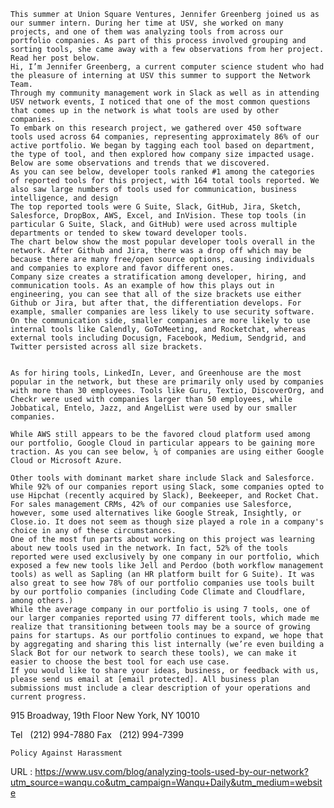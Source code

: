     
    This summer at Union Square Ventures, Jennifer Greenberg joined us as our summer intern. During her time at USV, she worked on many projects, and one of them was analyzing tools from across our portfolio companies. As part of this process involved grouping and sorting tools, she came away with a few observations from her project. Read her post below.  
    Hi, I’m Jennifer Greenberg, a current computer science student who had the pleasure of interning at USV this summer to support the Network Team.  
    Through my community management work in Slack as well as in attending USV network events, I noticed that one of the most common questions that comes up in the network is what tools are used by other companies.  
    To embark on this research project, we gathered over 450 software tools used across 64 companies, representing approximately 86% of our active portfolio. We began by tagging each tool based on department, the type of tool, and then explored how company size impacted usage.  
    Below are some observations and trends that we discovered.  
    As you can see below, developer tools ranked #1 among the categories of reported tools for this project, with 164 total tools reported. We also saw large numbers of tools used for communication, business intelligence, and design     
    The top reported tools were G Suite, Slack, GitHub, Jira, Sketch, Salesforce, DropBox, AWS, Excel, and InVision. These top tools (in particular G Suite, Slack, and GitHub) were used across multiple departments or tended to skew toward developer tools.   
    The chart below show the most popular developer tools overall in the network. After Github and Jira, there was a drop off which may be because there are many free/open source options, causing individuals and companies to explore and favor different ones.   
    Company size creates a stratification among developer, hiring, and communication tools. As an example of how this plays out in engineering, you can see that all of the size brackets use either Github or Jira, but after that, the differentiation develops. For example, smaller companies are less likely to use security software. On the communication side, smaller companies are more likely to use internal tools like Calendly, GoToMeeting, and Rocketchat, whereas external tools including Docusign, Facebook, Medium, Sendgrid, and Twitter persisted across all size brackets.  
       
      
    As for hiring tools, LinkedIn, Lever, and Greenhouse are the most popular in the network, but these are primarily only used by companies with more than 30 employees. Tools like Guru, Textio, DiscoverOrg, and Checkr were used with companies larger than 50 employees, while Jobbatical, Entelo, Jazz, and AngelList were used by our smaller companies.   
       
    While AWS still appears to be the favored cloud platform used among our portfolio, Google Cloud in particular appears to be gaining more traction. As you can see below, ¼ of companies are using either Google Cloud or Microsoft Azure.  
      
    Other tools with dominant market share include Slack and Salesforce. While 92% of our companies report using Slack, some companies opted to use Hipchat (recently acquired by Slack), Beekeeper, and Rocket Chat.  
    For sales management CRMs, 42% of our companies use Salesforce, however, some used alternatives like Google Streak, Insightly, or Close.io. It does not seem as though size played a role in a company's choice in any of these circumstances.  
    One of the most fun parts about working on this project was learning about new tools used in the network. In fact, 52% of the tools reported were used exclusively by one company in our portfolio, which exposed a few new tools like Jell and Perdoo (both workflow management tools) as well as Sapling (an HR platform built for G Suite). It was also great to see how 78% of our portfolio companies use tools built by our portfolio companies (including Code Climate and Cloudflare, among others.)  
    While the average company in our portfolio is using 7 tools, one of our larger companies reported using 77 different tools, which made me realize that transitioning between tools may be a source of growing pains for startups. As our portfolio continues to expand, we hope that by aggregating and sharing this list internally (we’re even building a Slack Bot for our network to search these tools), we can make it easier to choose the best tool for each use case.  
    If you would like to share your ideas, business, or feedback with us, please send us email at [email protected]. All business plan submissions must include a clear description of your operations and current progress.  
    
915 Broadway, 19th Floor
New York, NY 10010

Tel   (212) 994-7880
Fax   (212) 994-7399
  
    Policy Against Harassment  
    
  URL : https://www.usv.com/blog/analyzing-tools-used-by-our-network?utm_source=wanqu.co&utm_campaign=Wanqu+Daily&utm_medium=website